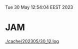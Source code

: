 Tue 30 May 12:54:04 EEST 2023
# JAM
<a href='./cache/202305/30_12.log'>./cache/202305/30_12.log</a>
